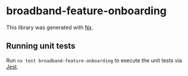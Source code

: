 # broadband-feature-onboarding

This library was generated with [Nx](https://nx.dev).

## Running unit tests

Run `nx test broadband-feature-onboarding` to execute the unit tests via [Jest](https://jestjs.io).
